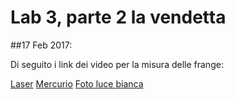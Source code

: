 # Lab 3, parte 2 la vendetta

##17 Feb 2017:

Di seguito i link dei video per la misura delle frange:

[Laser](https://drive.google.com/open?id=0B0LWH51SVGsLSWJyNU5ydDhDalU)
[Mercurio](https://drive.google.com/open?id=0B0LWH51SVGsLQllVZmc2VGo1SDA)
[Foto luce bianca](https://goo.gl/photos/B92gTTVCLg2AYagY9)